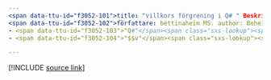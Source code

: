 ```yaml
---
<span data-ttu-id="f3052-101">title: "villkors förgrening i Q# " Beskrivning: Lär dig mer om villkorlig förgrening och instruktionen IF i Q# programmeringsspråket.</span><span class="sxs-lookup"><span data-stu-id="f3052-101">title: "Conditional branching in Q#" description: Learn about conditional branching and the 'if' statement in the Q# programming language.</span></span>
<span data-ttu-id="f3052-102">författare: bettinaheim MS. author: Beheim MS. Date: 10/07/2020 MS. topic: referens-UID: Microsoft. Quantum. qsharp. conditionalbranching No-Loc:</span><span class="sxs-lookup"><span data-stu-id="f3052-102">author: bettinaheim ms.author: beheim ms.date: 10/07/2020 ms.topic: reference uid: microsoft.quantum.qsharp.conditionalbranching no-loc:</span></span>
- <span data-ttu-id="f3052-103">"Q#"</span><span class="sxs-lookup"><span data-stu-id="f3052-103">"Q#"</span></span>
- <span data-ttu-id="f3052-104">"$$v"</span><span class="sxs-lookup"><span data-stu-id="f3052-104">"$$v"</span></span>

---
```


<!---
# Conditional branching in Q#
-->

[!INCLUDE [source link](~/includes/qsharp-language/Specifications/Language/2_Statements/ConditionalBranching.md)]

